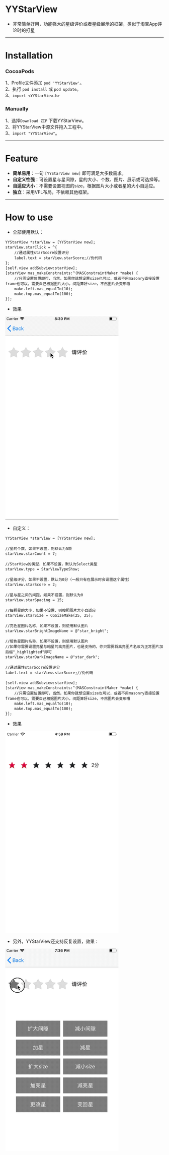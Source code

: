 # YYStarView
* 非常简单好用，功能强大的星级评价或者星级展示的框架，类似于淘宝App评论时的打星

----

# Installation
### CocoaPods
1、Profile文件添加 `pod 'YYStarView'`。  
2、执行 `pod install` 或 `pod update`。  
3、`import <YYStarView.h>`
### Manually  
1、选择`Download ZIP` 下载YYStarView。  
2、将YYStarView中源文件拖入工程中。  
3、`import "YYStarView"`。

---

# Feature
* **简单易用**：一句 `[YYStarView new]` 即可满足大多数需求。
* **自定义性强**：可设置星与星间隙，星的大小、个数、图片、展示或可选择等。
* **自适应大小**：不需要设置视图的size，根据图片大小或者星的大小自适应。
* **独立**：采用VFL布局，不依赖其他框架。

---

# How to use

* 全部使用默认：
```objc
YYStarView *starView = [YYStarView new];
starView.starClick = ^{
    //通过属性starScore设置评分
    label.text = starView.starScore;//伪代码
};
[self.view addSubview:starView];
[starView mas_makeConstraints:^(MASConstraintMaker *make) {
    //只需设置位置即可，当然，如果你就想设置size也可以，或者不用masonry直接设置frame也可以，需要自己根据图片大小，间距算好size，不然图片会变形哦
    make.left.mas_equalTo(10);
    make.top.mas_equalTo(100);
}];
```
* 效果

![图片](https://github.com/WallaceYou/YYStarView/blob/master/ShowImage/YYStarView-Show1.gif)


* 自定义：
```objc
YYStarView *starView = [YYStarView new];

//星的个数，如果不设置，则默认为5颗
starView.starCount = 7;

//StarView的类型，如果不设置，默认为Select类型
starView.type = StarViewTypeShow;

//星级评分，如果不设置，默认为0分（一般只有在展示时会设置这个属性）
starView.starScore = 2;

//星与星之间的间距，如果不设置，则默认为0
starView.starSpacing = 15;

//每颗星的大小，如果不设置，则按照图片大小自适应
starView.starSize = CGSizeMake(25, 25);

//亮色星图片名称，如果不设置，则使用默认图片
starView.starBrightImageName = @"star_bright";

//暗色星图片名称，如果不设置，则使用默认图片
//如果你需要设置亮星与暗星的高亮图片，也是支持的，你只需要将高亮图片名改为正常图片加后缀"_highlighted"即可
starView.starDarkImageName = @"star_dark";

//通过属性starScore设置评分
label.text = starView.starScore;//伪代码

[self.view addSubview:starView];
[starView mas_makeConstraints:^(MASConstraintMaker *make) {
    //只需设置位置即可，当然，如果你就想设置size也可以，或者不用masonry直接设置frame也可以，需要自己根据图片大小，间距算好size，不然图片会变形哦
    make.left.mas_equalTo(10);
    make.top.mas_equalTo(100);
}];
```

* 效果

![图片](https://github.com/WallaceYou/YYStarView/blob/master/ShowImage/YYStarView-Show2.png)


* 另外，YYStarView还支持反复设置，效果：

![图片](https://github.com/WallaceYou/YYStarView/blob/master/ShowImage/YYStarView-Show3.gif)


